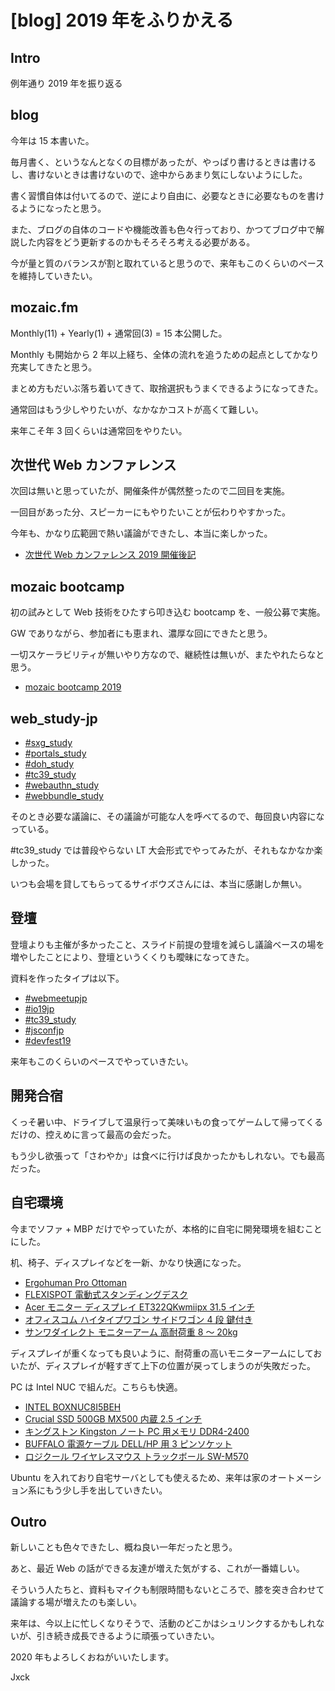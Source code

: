 # [blog] 2019 年をふりかえる


## Intro

例年通り 2019 年を振り返る


## blog

今年は 15 本書いた。

毎月書く、というなんとなくの目標があったが、やっぱり書けるときは書けるし、書けないときは書けないので、途中からあまり気にしないようにした。

書く習慣自体は付いてるので、逆により自由に、必要なときに必要なものを書けるようになったと思う。

また、ブログの自体のコードや機能改善も色々行っており、かつてブログ中で解説した内容をどう更新するのかもそろそろ考える必要がある。

今が量と質のバランスが割と取れていると思うので、来年もこのくらいのペースを維持していきたい。


## mozaic.fm

Monthly(11) + Yearly(1) + 通常回(3) = 15 本公開した。

Monthly も開始から 2 年以上経ち、全体の流れを追うための起点としてかなり充実してきたと思う。

まとめ方もだいぶ落ち着いてきて、取捨選択もうまくできるようになってきた。

通常回はもう少しやりたいが、なかなかコストが高くて難しい。

来年こそ年 3 回くらいは通常回をやりたい。


## 次世代 Web カンファレンス

次回は無いと思っていたが、開催条件が偶然整ったので二回目を実施。

一回目があった分、スピーカーにもやりたいことが伝わりやすかった。

今年も、かなり広範囲で熱い議論ができたし、本当に楽しかった。

- [次世代 Web カンファレンス 2019 開催後記](https://blog.jxck.io/entries/2019-01-15/next-web-conf-2019.html)


## mozaic bootcamp

初の試みとして Web 技術をひたすら叩き込む bootcamp を、一般公募で実施。

GW でありながら、参加者にも恵まれ、濃厚な回にできたと思う。

一切スケーラビリティが無いやり方なので、継続性は無いが、またやれたらなと思う。

- [mozaic bootcamp 2019](https://blog.jxck.io/entries/2019-05-12/mozaic-bootcamp-2019.html)


## web_study-jp

- [#sxg_study](https://web-study.connpass.com/event/128480/)
- [#portals_study](https://web-study.connpass.com/event/128483/)
- [#doh_study](https://web-study.connpass.com/event/131577/)
- [#tc39_study](https://web-study.connpass.com/event/147538/)
- [#webauthn_study](https://web-study.connpass.com/event/149833/)
- [#webbundle_study](https://web-study.connpass.com/event/155002/)

そのとき必要な議論に、その議論が可能な人を呼べてるので、毎回良い内容になっている。

#tc39_study では普段やらない LT 大会形式でやってみたが、それもなかなか楽しかった。

いつも会場を貸してもらってるサイボウズさんには、本当に感謝しか無い。


## 登壇

登壇よりも主催が多かったこと、スライド前提の登壇を減らし議論ベースの場を増やしたことにより、登壇というくくりも曖昧になってきた。

資料を作ったタイプは以下。

- [#webmeetupjp](https://web-engineer-meetup.connpass.com/event/122252/)
- [#io19jp](https://gdg-tokyo.connpass.com/event/128867/)
- [#tc39_study](https://web-study.connpass.com/event/147538/)
- [#jsconfjp](https://jsconf.jp/2019/)
- [#devfest19](https://tokyo.gdgjapan.org/devfest2019)

来年もこのくらいのペースでやっていきたい。


## 開発合宿

くっそ暑い中、ドライブして温泉行って美味いもの食ってゲームして帰ってくるだけの、控えめに言って最高の会だった。

もう少し欲張って「さわやか」は食べに行けば良かったかもしれない。でも最高だった。


## 自宅環境

今までソファ + MBP だけでやっていたが、本格的に自宅に開発環境を組むことにした。

机、椅子、ディスプレイなどを一新、かなり快適になった。

- [Ergohuman Pro Ottoman](https://www.amazon.co.jp/dp/B00LHADDFG)
- [FLEXISPOT 電動式スタンディングデスク](https://www.amazon.co.jp/dp/B07HF2WN1Z)
- [Acer モニター ディスプレイ ET322QKwmiipx 31.5 インチ](https://www.amazon.co.jp/dp/B0771DQYT5)
- [オフィスコム ハイタイプワゴン サイドワゴン 4 段 鍵付き](https://www.amazon.co.jp/dp/B0721SL7LM)
- [サンワダイレクト モニターアーム 高耐荷重 8 〜 20kg](https://www.amazon.co.jp/dp/B07JLGHXFR)

ディスプレイが重くなっても良いように、耐荷重の高いモニターアームにしておいたが、ディスプレイが軽すぎて上下の位置が戻ってしまうのが失敗だった。

PC は Intel NUC で組んだ。こちらも快適。

- [INTEL BOXNUC8I5BEH](https://www.amazon.co.jp/dp/B07J6T286L)
- [Crucial SSD 500GB MX500 内蔵 2.5 インチ](https://www.amazon.co.jp/dp/B077PPN5NN)
- [キングストン Kingston ノート PC 用メモリ DDR4-2400](https://www.amazon.co.jp/dp/B01LW588R9)
- [BUFFALO 電源ケーブル DELL/HP 用 3 ピンソケット](https://www.amazon.co.jp/dp/B014GLJJ32)
- [ロジクール ワイヤレスマウス トラックボール SW-M570](https://www.amazon.co.jp/dp/B07DC88C26)

Ubuntu を入れており自宅サーバとしても使えるため、来年は家のオートメーション系にもう少し手を出していきたい。


## Outro

新しいことも色々できたし、概ね良い一年だったと思う。

あと、最近 Web の話ができる友達が増えた気がする、これが一番嬉しい。

そういう人たちと、資料もマイクも制限時間もないところで、膝を突き合わせて議論する場が増えたのも楽しい。

来年は、今以上に忙しくなりそうで、活動のどこかはシュリンクするかもしれないが、引き続き成長できるように頑張っていきたい。

2020 年もよろしくおねがいいたします。

Jxck
